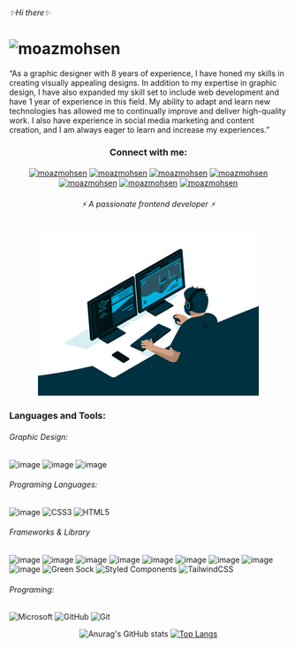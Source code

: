 
<h6>✨Hi there✨</h6>

<h1>
<img  src="https://readme-typing-svg.herokuapp.com?size=35&color=F7F7F7&lines=I'm+Moaz+Mohsen" alt="moazmohsen"  />
</h1>

<p> “As a graphic designer with 8 years of experience, I have honed my skills in creating visually appealing designs. In addition to my expertise in graphic design, I have also expanded my skill set to include web development and have 1 year of experience in this field. My ability to adapt and learn new technologies has allowed me to continually improve and deliver high-quality work. I also have experience in social media marketing and content creation, and I am always eager to learn and increase my experiences.” <p>
  
<div align="center">

### Connect with me:
<a href="https://mail.google.com/mail/u/0/#inbox" target="_blank">
<img align="center" src="https://img.shields.io/badge/Gmail-D14836?style=for-the-badge&logo=gmail&logoColor=white" alt="moazmohsen"  /></a>

<a href="https://isometric-portofolio.netlify.app/" target="_blank">
<img align="center" src="https://img.shields.io/badge/website-000000?style=for-the-badge&logo=About.me&logoColor=white" alt="moazmohsen"  /></a>

<a href="https://www.linkedin.com/in/moaz-moahsen-528248182" target="blank">
<img align="center" src="https://img.shields.io/badge/WhatsApp-25D366?style=for-the-badge&logo=whatsapp&logoColor=white" alt="moazmohsen"  /></a>

<a href="https://linkedin.com/in/moazmohsen" target="blank">
<img align="center" src="https://img.shields.io/badge/Instagram-E4405F?style=for-the-badge&logo=instagram&logoColor=white" alt="moazmohsen"  /></a>

<a href="https://linkedin.com/in/moazmohsen" target="blank">
<img align="center" src="https://img.shields.io/badge/LinkedIn-0077B5?style=for-the-badge&logo=linkedin&logoColor=white" alt="moazmohsen"  /></a>

<a href="https://www.linkedin.com/in/moaz-moahsen-528248182/" target="blank">
<img align="center" src="https://img.shields.io/badge/Facebook-1877F2?style=for-the-badge&logo=facebook&logoColor=white" alt="moazmohsen"  /></a>
  
 <a href="https://www.behance.net/moazMo7sen" target="blank">
<img align="center" src="https://img.shields.io/badge/Behance-0054F7?style=for-the-badge&logo=behance&logoColor=white" alt="moazmohsen"  /></a>

</div>

<div align="center">

<h6  >⚡  A passionate frontend developer ⚡ </h6>
<a  href="https://dancing-sawine-37863b.netlify.app/?fbclid=IwAR1ezwhNY3guvzkhsDC4bXfaRWmmYqwkfD94UjXaG7YCL6uhbL-QndJsSWY" target="blank"><img  src="code.gif" alt="moazmohsen" height="300" /></a>
</div>





### Languages and Tools:

###### Graphic Design:
![image](https://img.shields.io/badge/Adobe%20Illustrator-FF9A00?style=for-the-badge&logo=adobe%20illustrator&logoColor=white)
![image](https://img.shields.io/badge/Adobe%20InDesign-FF3366?style=for-the-badge&logo=Adobe%20InDesign&logoColor=white)
![image](https://img.shields.io/badge/Adobe%20Photoshop-31A8FF?style=for-the-badge&logo=Adobe%20Photoshop&logoColor=black)



###### Programing Languages:
![image](https://img.shields.io/badge/JavaScript-323330?style=for-the-badge&logo=javascript&logoColor=F7DF1E)
![CSS3](https://img.shields.io/badge/css3-%231572B6.svg?style=for-the-badge&logo=css3&logoColor=white)
![HTML5](https://img.shields.io/badge/html5-%23E34F26.svg?style=for-the-badge&logo=html5&logoColor=white)

###### Frameworks & Library
![image](https://img.shields.io/badge/.NET-512BD4?style=for-the-badge&logo=dotnet&logoColor=white)
![image](https://img.shields.io/badge/jQuery-0769AD?style=for-the-badge&logo=jquery&logoColor=white)
![image](https://img.shields.io/badge/npm-CB3837?style=for-the-badge&logo=npm&logoColor=white)
![image](https://img.shields.io/badge/React-20232A?style=for-the-badge&logo=react&logoColor=61DAFB)
![image](https://img.shields.io/badge/Sass-CC6699?style=for-the-badge&logo=sass&logoColor=white)
![image](https://img.shields.io/badge/ThreeJs-black?style=for-the-badge&logo=three.js&logoColor=white)
![image](https://img.shields.io/badge/Webpack-8DD6F9?style=for-the-badge&logo=Webpack&logoColor=white)
![image](https://img.shields.io/badge/json-5E5C5C?style=for-the-badge&logo=json&logoColor=white)
![image](https://img.shields.io/badge/Bootstrap-563D7C?style=for-the-badge&logo=bootstrap&logoColor=white)
![Green Sock](https://img.shields.io/badge/green%20sock-88CE02?style=for-the-badge&logo=greensock&logoColor=white)
![Styled Components](https://img.shields.io/badge/styled--components-DB7093?style=for-the-badge&logo=styled-components&logoColor=white)
![TailwindCSS](https://img.shields.io/badge/tailwindcss-%2338B2AC.svg?style=for-the-badge&logo=tailwind-css&logoColor=white)

###### Programing:
![Microsoft](https://img.shields.io/badge/Microsoft-0078D4?style=for-the-badge&logo=microsoft&logoColor=white)
![GitHub](https://img.shields.io/badge/github-%23121011.svg?style=for-the-badge&logo=github&logoColor=white)
![Git](https://img.shields.io/badge/git-%23F05033.svg?style=for-the-badge&logo=git&logoColor=white)
  
  
<div align="center">

![Anurag's GitHub stats](https://github-readme-stats.vercel.app/api?username=moazMohsen&show_icons=true&theme=tokyonight)
[![Top Langs](https://github-readme-stats.vercel.app/api/top-langs/?username=moazMohsen&exclude_repo=github-readme-stats,moazMohsen.github.io&theme=tokyonight)](https://github.com/moazMohsen/github-readme-stats)


</div>





 










